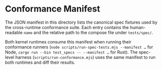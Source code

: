 # Conformance Manifest

The JSON manifest in this directory lists the canonical spec fixtures used by the
cross-runtime conformance suite. Each entry contains the human-readable `name`
and the relative path to the compose file under `tests/spec/`.

Both kernel runtimes consume this manifest when running their conformance
runners (`node scripts/run-spec-tests.mjs --manifest …` for Node,
`cargo run --bin test_specs -- --manifest …` for Rust). The spec-level harness
(`scripts/run-conformance.mjs`) uses the same manifest to run both runtimes and
diff their results.
